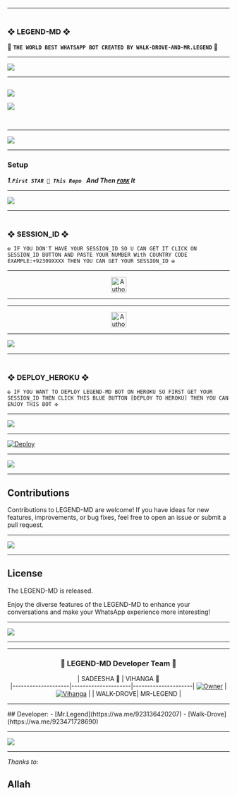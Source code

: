 ---------

### <br>  ❖ LEGEND-MD ❖
🔰 **`THE WORLD BEST WHATSAPP BOT CREATED BY WALK-DROVE-AND-MR.LEGEND`** 🔰

----------

<a><img src='https://i.imgur.com/LyHic3i.gif'/></a>

-------

 <p align="center">
  <a href="#"><img src="http://readme-typing-svg.herokuapp.com?color=00008B&center=true&vCenter=true&multiline=false&lines=`WALK-DROVE-AND-MR-LEGEND`" alt="">

<a><img src='https://i.imgur.com/LyHic3i.gif'/></a>

<img align="center" height="auto"
src="https://cardivo.vercel.app/api?name=MR%20LEGEND%20MD%20&description=🥂THE%20WORLD%20BEST%20WHATSAPP%20BOT%★%20CREATED%20BY%20WALK-DROVE%20MR-LEGEND%20%20KING%20OF%20KINGS%20OWNER%20WALK%20DROVE%20AND%20MR%20LEGEND&image=https://i.imghippo.com/files/kbER1933sWE.jpg?v=4&backgroundColor=%23ecf0f1&github=FarhanAli690&pattern=leaf&colorPattern=%23eaeaea"/>


<br>

----------

<a><img src='https://i.imgur.com/LyHic3i.gif'/></a>

-------

### Setup

***1.`First STAR 🌟 This Repo ` And Then [`FORK`](https://github.com/Farhanali690/Legend-MD/fork) It***

----------

<a><img src='https://i.imgur.com/LyHic3i.gif'/></a>

-------

### <br>    ❖ SESSION_ID ❖


`✠ IF YOU DON'T HAVE YOUR SESSION_ID SO U CAN GET IT CLICK ON SESSION_ID BUTTON AND PASTE YOUR NUMBER With COUNTRY CODE EXAMPLE:+92309XXXX THEN YOU CAN GET YOUR SESSION_ID ✠`

----------

<p align="center">
<a href="https://yesser.onrender.com/pair"><img height= "35" title="Author" src="https://img.shields.io/badge/GET SESSION ID-1:-black?style=for-the-badge&logo=render"></a>
<p/>

----------

----------

<p align="center">
<a href="https://yesser.onrender.com/pair"><img height= "35" title="Author" src="https://img.shields.io/badge/GET SESSION ID-2:-black?style=for-the-badge&logo=render"></a>
<p/>

----------

<a><img src='https://i.imgur.com/LyHic3i.gif'/></a>

-------
 
### <br>   ❖ DEPLOY_HEROKU ❖

`✠ IF YOU WANT TO DEPLOY LEGEND-MD BOT ON HEROKU SO FIRST GET YOUR SESSION_ID THEN CLICK THIS BLUE BUTTON [DEPLOY TO HEROKU] THEN YOU CAN ENJOY THIS BOT ✠`

----------

<a><img src='https://i.imgur.com/LyHic3i.gif'/></a>

-------
 
[![Deploy](https://www.herokucdn.com/deploy/button.svg)](https://dashboard.heroku.com/new?template=https://github.com/Farhanali690/Legend-MD/tree/main)

----------

<a><img src='https://i.imgur.com/LyHic3i.gif'/></a>

-------

## Contributions

Contributions to LEGEND-MD are welcome! If you have ideas for new features, improvements, or bug fixes, feel free to open an issue or submit a pull request.

----------

<a><img src='https://i.imgur.com/LyHic3i.gif'/></a>

-------
## License

The LEGEND-MD is released.

Enjoy the diverse features of the LEGEND-MD  to enhance your conversations and make your WhatsApp experience more interesting!

----------

<a><img src='https://i.imgur.com/LyHic3i.gif'/></a>

-------
<hr>

<div align="center">
<h3>🌸 LEGEND-MD Developer Team 👤</h2>

| SADEESHA 👤              | VIHANGA 👤              
|--------------------|---------------------|---------------------|
[![Owner](https://i.ibb.co/q9pChng/IMG-20240924-WA0019.jpg)](https://github.com/sadiyamin/Alexa/) | [![Vihanga](https://i.ibb.co/chgBVvB/vihanga.jpg)](https://github.com/sadiyamin/Alexa) |
| WALK-DROVE| MR-LEGEND |
</div>
<hr>
## Developer:
- [Mr.Legend](https://wa.me/923136420207)
- [Walk-Drove](https://wa.me/923471728690)

----------

<a><img src='https://i.imgur.com/LyHic3i.gif'/></a>

-------
*Thanks to:*
## Allah
